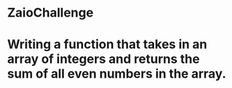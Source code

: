 # ZaioChallenge

# Writing a function that takes in an array of integers and returns the sum of all even numbers in the array.
